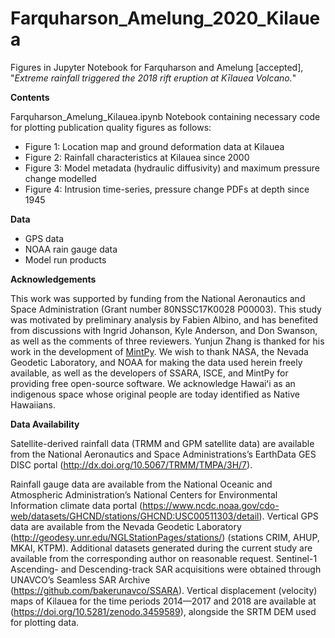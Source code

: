 # Farquharson_Amelung_2020_Kilauea 
Figures in Jupyter Notebook for Farquharson and Amelung [accepted], "*Extreme rainfall triggered the 2018 rift eruption at Kīlauea Volcano.*"

**Contents**

Farquharson_Amelung_Kilauea.ipynb Notebook containing necessary code for plotting publication quality figures as follows:
- Figure 1: Location map and ground deformation data at Kilauea
- Figure 2: Rainfall characteristics at Kilauea since 2000
- Figure 3: Model metadata (hydraulic diffusivity) and maximum pressure change modelled
- Figure 4: Intrusion time-series, pressure change PDFs at depth since 1945

**Data**

- GPS data
- NOAA rain gauge data
- Model run products

**Acknowledgements**

This work was supported by funding from the National Aeronautics and Space Administration (Grant number 80NSSC17K0028 P00003). This study was motivated by preliminary analysis by Fabien Albino, and has benefited from discussions with Ingrid Johanson, Kyle Anderson, and Don Swanson, as well as the comments of three reviewers. Yunjun Zhang is thanked for his work in the development of [MintPy](https://github.com/yunjunz/MintPy).  We wish to thank NASA, the Nevada Geodetic Laboratory, and NOAA for making the data used herein freely available, as well as the developers of SSARA, ISCE, and MintPy for providing free open-source software. We acknowledge Hawaiʻi as an indigenous space whose original people are today identified as Native Hawaiians.

**Data Availability**

Satellite-derived rainfall data (TRMM and GPM satellite data) are available from the National Aeronautics and Space Administrations’s EarthData GES DISC portal (http://dx.doi.org/10.5067/TRMM/TMPA/3H/7). 

 Rainfall gauge data are available from the National Oceanic and Atmospheric Administration’s National Centers for Environmental Information climate data portal (https://www.ncdc.noaa.gov/cdo-web/datasets/GHCND/stations/GHCND:USC00511303/detail). Vertical GPS data are available from the Nevada Geodetic Laboratory (http://geodesy.unr.edu/NGLStationPages/stations/)  (stations CRIM, AHUP, MKAI, KTPM). Additional datasets generated during the current study are available from the corresponding author on reasonable request. Sentinel-1 Ascending- and Descending-track SAR acquisitions were obtained through UNAVCO’s Seamless SAR Archive (https://github.com/bakerunavco/SSARA). Vertical displacement (velocity) maps of Kilauea for the time periods 2014—2017 and 2018 are available at (https://doi.org/10.5281/zenodo.3459589), alongside the SRTM DEM used for plotting data.
